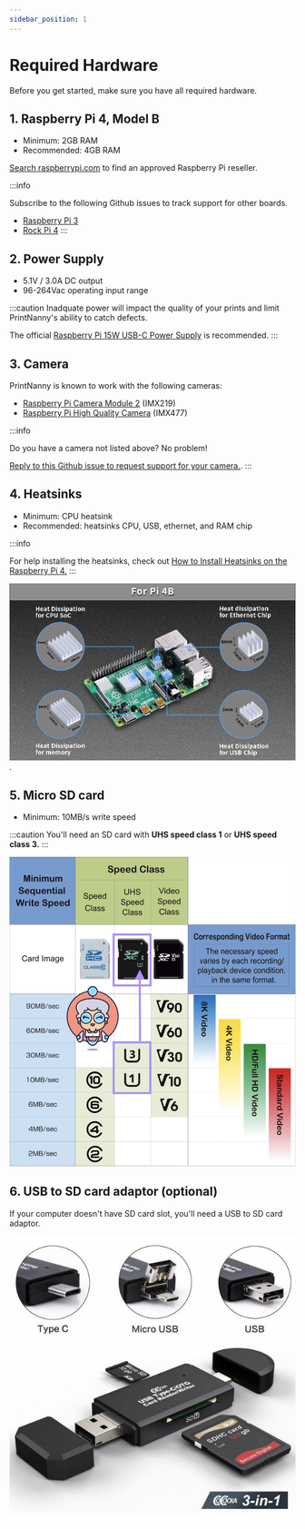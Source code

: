 ```yaml
---
sidebar_position: 1
---
```


# Required Hardware

Before you get started, make sure you have all required hardware.

## 1. Raspberry Pi 4, Model B 

* Minimum: 2GB RAM
* Recommended: 4GB RAM

[Search raspberrypi.com](https://www.raspberrypi.com/products/raspberry-pi-4-model-b/) to find an approved Raspberry Pi reseller.

:::info

Subscribe to the following Github issues to track support for other boards.
* [Raspberry Pi 3](https://github.com/bitsy-ai/printnanny-os/issues/16) 
* [Rock Pi 4](https://github.com/bitsy-ai/printnanny-os/issues/37)
:::

## 2. Power Supply

* 5.1V / 3.0A DC output
* 96-264Vac operating input range

:::caution
Inadquate power will impact the quality of your prints and limit PrintNanny's ability to catch defects.

The official [Raspberry Pi 15W USB-C Power Supply](https://www.raspberrypi.com/products/type-c-power-supply/) is recommended.
:::

## 3. Camera

PrintNanny is known to work with the following cameras:

* [Raspberry Pi Camera Module 2](https://www.raspberrypi.com/products/camera-module-v2/) (IMX219)
* [Raspberry Pi High Quality Camera](https://www.raspberrypi.com/products/raspberry-pi-high-quality-camera/) (IMX477)

:::info

Do you have a camera not listed above? No problem! 

[Reply to this Github issue to request support for your camera.](https://github.com/bitsy-ai/printnanny-os/issues/38). 
:::

## 4. Heatsinks

* Minimum: CPU heatsink
* Recommended: heatsinks CPU, USB, ethernet, and RAM chip

:::info

For help installing the heatsinks, check out [How to Install Heatsinks on the Raspberry Pi 4.](https://www.youtube.com/watch?v=E-4GaAz7XNM)
:::

![Image showing dimensions and locations of heatsinks on Raspberry Pi board](./img/heatsinks.jpg).

## 5. Micro SD card

* Minimum: 10MB/s write speed

:::caution
You'll need an SD card with **UHS speed class 1** or **UHS speed class 3.**
:::

![SD Card Selection Guide](./img/sdcard-speeds.png)

## 6. USB to SD card adaptor (optional)

If your computer doesn't have SD card slot, you'll need a USB to SD card adaptor.

![SD Card Selection Guide](./img/usb-sd-adaptor.jpeg)
